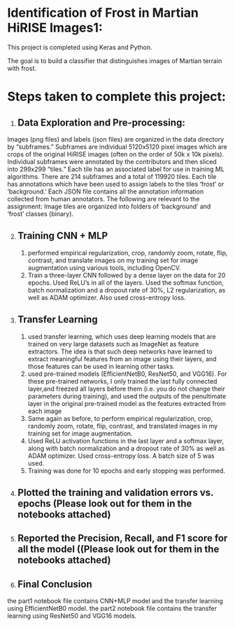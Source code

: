 # Identification of Frost in Martian HiRISE Images1:

This project is completed using Keras and Python.

The goal is to build a classifier that distinguishes images of
Martian terrain with frost.

# Steps taken to complete this project:
1. ## Data Exploration and Pre-processing:
  Images (png files) and labels (json files) are organized in the data directory
by “subframes.” Subframes are individual 5120x5120 pixel images which are
crops of the original HiRISE images (often on the order of 50k x 10k pixels).
Individual subframes were annotated by the contributors and then sliced into
299x299 “tiles.” Each tile has an associated label for use in training ML
algorithms.
There are 214 subframes and a total of 119920 tiles. Each tile has annotations
which have been used to assign labels to the tiles ‘frost’ or ‘background.’
Each JSON file contains all the annotation information collected from human
annotators.
The following are relevant to the assignment:
Image tiles are organized into folders of ‘background’ and ‘frost’ classes (binary).

2. ## Training CNN + MLP
   1. performed empirical regularization, crop, randomly zoom, rotate, flip, contrast, and translate images on my training set for image augmentation using various tools, including OpenCV.
   2. Train a three-layer CNN followed by a dense layer on the data for 20 epochs. Used ReLU’s in all of the layers. Used the softmax function, batch normalization and a dropout rate of 30%, L2 regularization, as well as ADAM optimizer. Also used cross-entropy loss. 

3. ## Transfer Learning
   1. used transfer learning, which uses deep learning models that are trained on very large datasets such as ImageNet as feature extractors. The idea is that such deep networks have learned to extract meaningful features from an image using their layers, and those features can be used in learning other tasks.
   2. used pre-trained models (EfficientNetB0, ResNet50, and VGG16). For these pre-trained networks, I only trained the last fully connected layer,and freezed all layers before them (i.e. you do not change their parameters during training), and used the outputs of the penultimate layer in the original pre-trained model as the features extracted from each image
   3. Same again as before, to perform empirical regularization, crop, randomly zoom, rotate, flip, contrast, and translated images in my training set for image augmentation.
   4. Used ReLU activation functions in the last layer and a softmax layer, along with batch normalization and a dropout rate of 30% as well as ADAM optimizer. Used cross-entropy loss. A batch size of 5 was used.
   5. Training was done for 10 epochs and early stopping was performed.

4. ## Plotted the training and validation errors vs. epochs (Please look out for them in the notebooks attached)
5. ## Reported the Precision, Recall, and F1 score for all the model ((Please look out for them in the notebooks attached)
6. ## Final Conclusion


the part1 notebook file contains CNN+MLP model and the transfer learning using EfficientNetB0 model. the part2 notebook file contains the transfer learning using ResNet50 and VGG16 models.
